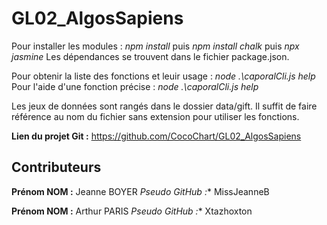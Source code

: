 # GL02_AlgosSapiens
Pour installer les modules : *npm install* puis *npm install chalk* puis *npx jasmine*
Les dépendances se trouvent dans le fichier package.json.

Pour obtenir la liste des fonctions et leuir usage : *node .\caporalCli.js help*
Pour l'aide d'une fonction précise : *node .\caporalCli.js help <fonction>*

Les jeux de données sont rangés dans le dossier data/gift. Il suffit de faire référence au nom du fichier sans extension pour utiliser les fonctions. 

**Lien du projet Git :** https://github.com/CocoChart/GL02_AlgosSapiens

## Contributeurs

 **Prénom NOM :** Jeanne BOYER
 **Pseudo GitHub* :** MissJeanneB

 **Prénom NOM :** Arthur PARIS
 **Pseudo GitHub* :** Xtazhoxton
